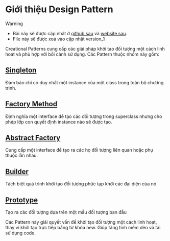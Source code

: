 # Giới thiệu Design Pattern

> [!WARNING]
> * Bài này sẽ được cập nhât ở [github sau](https://github.com/nguyenphuc22/Design-Patterns/blob/main/Writerside/topics/Creational-Patterns.md) và [website sau](https://nguyenphuc22.github.io/Design-Patterns/creational-patterns.html).
> * File này sẽ được xoá vào cập nhật version_1


Creational Patterns cung cấp các giải pháp khởi tao đối tượng một cách linh hoạt và phù hợp với bối cảnh sử dụng. Các Pattern thuộc nhóm này gồm:

## [Singleton](2.1%20Singleton.md)

Đảm bảo chỉ có duy nhất một instance của một class trong toàn bộ chương trình.

## [Factory Method](2.3%20Factory%20Method.md)

Định nghĩa một interface để tạo các đối tượng trong superclass nhưng cho phép lớp con quyết định instance nào sẽ được tạo.

## [Abstract Factory](2.4%20Abstract%20Factory.md)

Cung cấp một interface để tạo ra các họ đối tượng liên quan hoặc phụ thuộc lẫn nhau.

## [Builder](2.2%20Builder.md)

Tách biệt quá trình khởi tạo đối tượng phức tạp khởi các đại diện của nó

## [Prototype](2.5%20Prototype.md) 

Tạo ra các đối tượng dựa trên một mẫu đối tượng ban đầu

Các Pattern này giải quyết vấn đề khởi tạo đối tượng một cách linh hoạt, thay vì khởi tạo trực tiếp bằng từ khóa new. Giúp tăng tính mềm dẻo và tái sử dụng code.